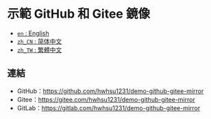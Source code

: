 # 示範 GitHub 和 Gitee 鏡像

<ul>
  <li><a href="./README.md"><code>en</code> : English</a></li>
  <li><a href="./README.zh_CN.md"><code>zh_CN</code> : 简体中文</a></li>
  <li><a href="./README.zh_TW.md"><code>zh_TW</code> : 繁體中文</a></li>
</ul>

## 連結

* GitHub：https://github.com/hwhsu1231/demo-github-gitee-mirror
* Gitee：https://gitee.com/hwhsu1231/demo-github-gitee-mirror
* GitLab：https://gitlab.com/hwhsu1231/demo-github-gitee-mirror
